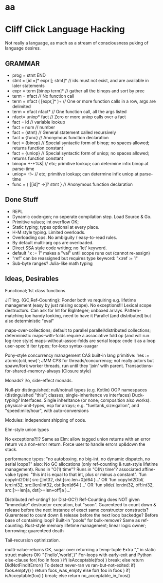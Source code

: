 # aa

Cliff Click Language Hacking
============================

Not really a language, as much as a stream of consciousness puking of language desires.

GRAMMAR
-------

*  prog = stmt END
*  stmt = [id =]* expr [; stmt]* // ids must not exist, and are available in later statements
*  expr = term [binop term]*   // gather all the binops and sort by prec
*  term = nfact                // No function call
*  term = nfact ( [expr,]* )+  // One or more function calls in a row, args are delimited
*  term = nfact nfact*         // One function call, all the args listed
*  nfact= uniop* fact          // Zero or more uniop calls over a fact
*  fact = id                   // variable lookup
*  fact = num                  // number
*  fact = (stmt)               // General statement called recursively
*  fact = {func}               // Anonymous function declaration
*  fact = {binop}              // Special syntactic form of binop; no spaces allowed; returns function constant
*  fact = {uniop}              // Special syntactic form of uniop; no spaces allowed; returns function constant
*  binop= +-*%&|               // etc; primitive lookup; can determine infix binop at parse-time
*  uniop= -!~                  // etc; primitive lookup; can determine infix uniop at parse-time
*  func = { [[id]* ->]? stmt } // Anonymous function declaration


Done Stuff
----------

* REPL
* Dynamic code-gen; no seperate compilation step.  Load Source & Go.
* Primitive values; int overflow OK;
* Static typing; types optional at every place.
* H-M style typing.  Limited overloads.
* Overloading ops.  No ambiguity / easy-to-read rules.
* By default multi-arg ops are overloaded.
* Direct SSA style code writing; no 'let' keyword.
* default "x := 1" makes a "val" until scope runs out (cannot re-assign)
* "ref" can be reassigned but requires type keyword: "x:ref := 1"
* Sub-byte ranges?  Julia-like math typing


Ideas, Desirables
-----------------

Functional; 1st class functions.

JIT'ing.
{GC,Ref-Counting}: Ponder both vs requiring e.g. lifetime management (easy by just raising scope).
No exceptions!!! 
Lexical scope destructors.
Can ask for Int for BigInteger; unboxed arrays.
Pattern-matching too handy looking, need to have it
Parallel (and distributed) but also deterministic
"eval"

maps-over-collections; default to parallel
parallel/distributed collections; deterministic
maps-with-folds require a associative fold op (and will run log-tree style)
maps-without-assoc-folds are serial loops: code it as a loop
user-spec'd iter types; for-loop syntax-suagar

Pony-style concurrency management
CAS built-in lang primitive: 'res := atomic(old,new)'; JMM
CPS for threads/concurrency;
not really actors but spawn/fork worker threads, run until they 'join' with parent.
Transactions-for-shared-memory-always (Closure style)

Monads?  i/o, side-effect monads.

Null-ptr distinguished; null/notnull types (e.g. Kotlin)
OOP namespaces (distinguished "this"; classes; single-inheritence vs interfaces)
Duck-typing?  Interfaces.  Single inheritance (or none; composition also works).
physical-unit-types, esp for arrays; e.g. "fueltank_size:gallon", and "speed:mile/hour", with auto-conversions

Modules: independent shipping of code.

Elm-style union types

No exceptions?!!?  Same as Elm: allow tagged union returns with an error return
vs a non-error return.  Force user to handle errors up&down the stack.

performance types: "no autoboxing, no big-int, no dynamic dispatch, no serial loops?"
also: No GC allocations (only ref-counting & rust-style lifetime management).
Runs in "O(1) time"?  Runs in "O(N) time"?
associated affine-value types: "this int is equal to that int, plus or minus a constant".
  'fun copyInt2Dbl( src:[]int32, dst:[src.len+0]d64 )...'
OR
  'fun copyInt2Dbl( len:int32, src:[len]int32, dst:[len]d64 )...'
OR
  'fun slide( len:int32, off:int32, src:[>=len]a, dst[>=len+off]a )...'

Distributed ref-cnting?  (or Dist-GC?)
Ref-Counting does NOT given "immediate" destructor execution, but "soon".
Guarenteed to count down & release before the next instance of exact same constructor constructs?
Guarenteed to count down & release before the next loop backedge?  Before base of containing loop?
Built-in "pools" for bulk-remove?  Same as ref-counting.
Rust-style memory lifetime management; linear logic owner; borrowing; guarenteed death

Tail-recursion optimization.


multi-value-returns OK, sugar over returning a temp-tuple
Extra "," in static struct makers OK: "{'hello','world',}"
For-loops with early-exit and Python else-clause
  for( foo in foos )
    if( isAcceptable(foo) )
      break;
  else return DidNotFindItError()
To detect never-ran vs ran-but-not-exited:
  if( foos.empty() ) return foos_was_empty
  else 
    for( foo in foos )
      if( isAcceptable(foo) )
        break;
    else return no_acceptable_in_foos()
